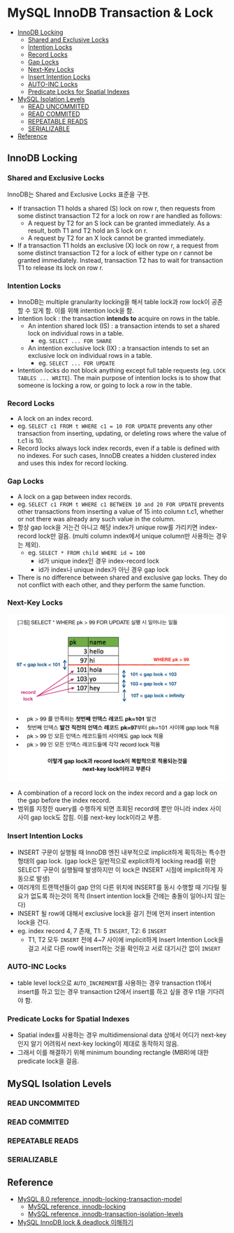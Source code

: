 # MySQL InnoDB Transaction & Lock

- [InnoDB Locking](#innodb-locking)
  - [Shared and Exclusive Locks](#shared-and-exclusive-locks)
  - [Intention Locks](#intention-locks)
  - [Record Locks](#record-locks)
  - [Gap Locks](#gap-locks)
  - [Next-Key Locks](#next-key-locks)
  - [Insert Intention Locks](#insert-intention-locks)
  - [AUTO-INC Locks](#auto-inc-locks)
  - [Predicate Locks for Spatial Indexes](#predicate-locks-for-spatial-indexes)
- [MySQL Isolation Levels](#mysql-isolation-levels)
  - [READ UNCOMMITED](#read-uncommited)
  - [READ COMMITED](#read-commited)
  - [REPEATABLE READS](#repeatable-reads)
  - [SERIALIZABLE](#serializable)
- [Reference](#reference)

## InnoDB Locking

### Shared and Exclusive Locks

InnoDB는 Shared and Exclusive Locks 표준을 구현.

- If transaction T1 holds a shared (S) lock on row r, then requests from some distinct transaction T2 for a lock on row r are handled as follows:
  - A request by T2 for an S lock can be granted immediately. As a result, both T1 and T2 hold an S lock on r.
  - A request by T2 for an X lock cannot be granted immediately.
- If a transaction T1 holds an exclusive (X) lock on row r, a request from some distinct transaction T2 for a lock of either type on r cannot be granted immediately. Instead, transaction T2 has to wait for transaction T1 to release its lock on row r.

### Intention Locks

- InnoDB는 multiple granularity locking을 해서 table lock과 row lock이 공존할 수 있게 함. 이를 위해 intention lock을 함.
- Intention lock : the transaction **intends to** acquire on rows in the table.
  - An intention shared lock (IS) : a transaction intends to set a shared lock on individual rows in a table.
    - eg. `SELECT ... FOR SHARE`
  - An intention exclusive lock (IX) : a transaction intends to set an exclusive lock on individual rows in a table.
    - eg. `SELECT ... FOR UPDATE`
- Intention locks do not block anything except full table requests (eg. `LOCK TABLES ... WRITE`). The main purpose of intention locks is to show that someone is locking a row, or going to lock a row in the table.

### Record Locks

- A lock on an index record.
- eg. `SELECT c1 FROM t WHERE c1 = 10 FOR UPDATE` prevents any other transaction from inserting, updating, or deleting rows where the value of t.c1 is 10.
- Record locks always lock index records, even if a table is defined with no indexes. For such cases, InnoDB creates a hidden clustered index and uses this index for record locking.

### Gap Locks

- A lock on a gap between index records.
- eg. `SELECT c1 FROM t WHERE c1 BETWEEN 10 and 20 FOR UPDATE` prevents other transactions from inserting a value of 15 into column t.c1, whether or not there was already any such value in the column.
- 항상 gap lock을 거는건 아니고 해당 index가 unique row를 가리키면 index-record lock만 걸음. (multi column index에서 unique column만 사용하는 경우는 제외).
  - eg. `SELECT * FROM child WHERE id = 100`
    - id가 unique index인 경우 index-record lock
    - id가 index나 unique index가 아닌 경우 gap lock
- There is no difference between shared and exclusive gap locks. They do not conflict with each other, and they perform the same function.

### Next-Key Locks

![next-key-lock](./img/innodb-transaction-and-lock-next-key-lock.png)

- A combination of a record lock on the index record and a gap lock on the gap before the index record.
- 범위를 지정한 query를 수행하게 되면 조회된 record에 뿐만 아니라 index 사이 사이 gap lock도 잡힘. 이를 next-key lock이라고 부름.

### Insert Intention Locks

- INSERT 구문이 실행될 때 InnoDB 엔진 내부적으로 implicit하게 획득하는 특수한 형태의 gap lock. (gap lock은 일반적으로 explicit하게 locking read를 위한 SELECT 구문이 실행될때 발생하지만 이 lock은 INSERT 시점에 implicit하게 자동으로 발생)
- 여러개의 트랜잭션들이 gap 안의 다른 위치에 INSERT를 동시 수행할 때 기다릴 필요가 없도록 하는것이 목적 (Insert intention lock들 간에는 충돌이 일어나지 않는다)
- INSERT 될 row에 대해서 exclusive lock을 걸기 전에 먼저 insert intention lock을 건다.
- eg. index record 4, 7 존재, T1: 5 `INSERT`, T2: 6 `INSERT`
  - T1, T2 모두 `INSERT` 전에 4~7 사이에 implicit하게 Insert Intention Lock을 걸고 서로 다른 row에 insert하는 것을 확인하고 서로 대기시간 없이 `INSERT`

### AUTO-INC Locks

- table level lock으로 `AUTO_INCREMENT`를 사용하는 경우 transaction t1에서 insert를 하고 있는 경우 transaction t2에서 insert를 하고 싶을 경우 t1을 기다려야 함.

### Predicate Locks for Spatial Indexes

- Spatial index를 사용하는 경우 multidimensional data 상에서 어디가 next-key인지 알기 어려워서 next-key locking이 제대로 동작하지 않음. 
- 그래서 이를 해결하기 위해 minimum bounding rectangle (MBR)에 대한 predicate lock을 걸음.

## MySQL Isolation Levels

### READ UNCOMMITED

### READ COMMITED

### REPEATABLE READS

### SERIALIZABLE

## Reference

- [MySQL 8.0 reference, innodb-locking-transaction-model](https://dev.mysql.com/doc/refman/8.0/en/innodb-locking-transaction-model.html)
  - [MySQL reference, innodb-locking](https://dev.mysql.com/doc/refman/8.0/en/innodb-locking.html)
  - [MySQL reference, innodb-transaction-isolation-levels](https://dev.mysql.com/doc/refman/8.0/en/innodb-transaction-isolation-levels.html)
- [MySQL InnoDB lock & deadlock 이해하기](https://www.letmecompile.com/mysql-innodb-lock-deadlock/)